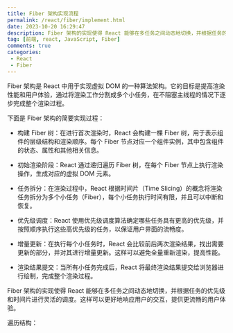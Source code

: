 ```yaml
---
title: Fiber 架构实现流程
permalink: /react/fiber/implement.html
date: 2023-10-20 16:29:47
description: Fiber 架构的实现使得 React 能够在多任务之间动态地切换，并根据任务的优先级和时间片进行灵活的调度。
tag: [前端, react, JavaScript, Fiber]
comments: true
categories: 
 - React
 - Fiber
---
```


Fiber 架构是 React 中用于实现虚拟 DOM 的一种算法架构。它的目标是提高渲染性能和用户体验，通过将渲染工作分割成多个小任务，在不阻塞主线程的情况下逐步完成整个渲染过程。

下面是 Fiber 架构的简要实现过程：

- 构建 Fiber 树：在进行首次渲染时，React 会构建一棵 Fiber 树，用于表示组件的层级结构和渲染顺序。每个 Fiber 节点对应一个组件实例，其中包含组件的状态、属性和其他相关信息。

- 初始渲染阶段：React 通过递归遍历 Fiber 树，在每个 Fiber 节点上执行渲染操作，生成对应的虚拟 DOM 元素。

- 任务拆分：在渲染过程中，React 根据时间片（Time Slicing）的概念将渲染任务拆分为多个小任务（Fiber），每个小任务执行时间有限，并且可以中断和恢复。

- 优先级调度：React 使用优先级调度算法确定哪些任务具有更高的优先级，并按照顺序执行这些高优先级的任务，以保证用户界面的流畅度。

- 增量更新：在执行每个小任务时，React 会比较前后两次渲染结果，找出需要更新的部分，并对其进行增量更新。这样可以避免全量重新渲染，提高性能。

- 渲染结果提交：当所有小任务完成后，React 将最终渲染结果提交给浏览器进行绘制，完成整个渲染过程。

Fiber 架构的实现使得 React 能够在多任务之间动态地切换，并根据任务的优先级和时间片进行灵活的调度。这样可以更好地响应用户的交互，提供更流畅的用户体验。

遍历结构：

